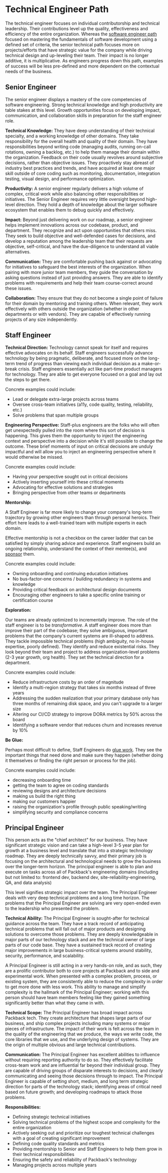 # Technical Engineer Path

The technical engineer focuses on individual contributorship and technical leadership. Their contributions level up the quality, effectiveness and efficiency of the entire organization. Whereas the [software engineer path](software-engineer.md) focused on mastering the fundamentals of software development using a defined set of criteria, the senior technical path focuses more on projects/efforts that have strategic value for the company while driving technical design and up-leveling their team. Their impact is no longer additive, it is multiplicative. As engineers progress down this path, examples of success will be less pre-defined and more dependent on the contextual needs of the business.

## Senior Engineer

The senior engineer displays a mastery of the core competencies of software engineering. Strong technical knowledge and high productivity are table stakes at this level. Growth opportunities focus on developing impact, communication, and collaboration skills in preparation for the staff engineer role.

**Technical Knowledge:** They have deep understanding of their technical specialty, and a working knowledge of other domains. They take responsibility for the overall health and quality of their domain. They have responsibilities beyond writing code (managing audits, running on-call rotations, owning a backlog, etc.) to help them manage their domain within the organization. Feedback on their code usually revolves around subjective decisions, rather than objective issues. They proactively stay abreast of industry best practices and trends, and have acquired at least one major skill outside of core coding such as monitoring, documentation, integration testing, visual design, and performance optimization.

**Productivity:** A senior engineer regularly delivers a high volume of complex, critical work while also balancing other responsibilities or initiatives. The Senior Engineer requires very little oversight beyond high-level direction. They hold a depth of knowledge about the larger software ecosystem that enables them to debug quickly and effectively.

**Impact:** Beyond just delivering work on our roadmap, a senior engineer helps implement innovations across our codebase, product, and department. They recognize and act upon opportunities that others miss. They seek to build objective and well-defended cases for decisions, and develop a reputation among the leadership team that their requests are objective, self-critical, and have the due-diligence to understand all viable alternatives.

**Communication:** They are comfortable pushing back against or advocating for initiatives to safeguard the best interests of the organization. When pairing with more junior team members, they guide the conversation by asking questions instead of just providing answers. They are able to identify problems with requirements and help their team course-correct around these issues.

**Collaboration:** They ensure that they do not become a single point of failure for their domain by mentoring and training others. When relevant, they work effectively with others outside the organization (whether in other departments or with vendors). They are capable of effectively running projects of any size independently.

## Staff Engineer

**Technical Direction:** Technology cannot speak for itself and requires effective advocates on its behalf. Staff engineers successfully advance technology by being pragmatic, deliberate, and focused more on the long-term trend of progress than viewing each individual decision as a make-or-break crisis. Staff engineers essentially act like part-time product managers for technology. They are able to get everyone focused on a goal and lay out the steps to get there.

Concrete examples could include:

- Lead or delegate extra-large projects across teams
- Oversee cross-team initiatives (a11y, code quality, testing, reliability, etc.)
- Solve problems that span multiple groups

**Engineering Perspective:** Staff-plus engineers are the folks who will often get unexpectedly pulled into the room where this sort of decision is happening. This gives them the opportunity to inject the engineering context and perspective into a decision while it's still possible to change the outcome. These brief moments of input on critical decisions are unduly impactful and will allow you to inject an engineering perspective where it would otherwise be missed.

Concrete examples could include:

- Having your perspective sought out in critical decisions
- Actively inserting yourself into these critical moments
- Advocating for effective solutions and strategies
- Bringing perspective from other teams or departments

**Mentorship:**

A Staff Engineer is far more likely to change your company's long-term trajectory by growing other engineers than through personal heroics. Their effort here leads to a well-trained team with multiple experts in each domain.

Effective mentorship is not a checkbox on the career ladder that can be satisfied by simply sharing advice and experience. Staff engineers build an ongoing relationship, understand the context of their mentee(s), and [sponsor](https://larahogan.me/blog/what-sponsorship-looks-like/) them.

Concrete examples could include:

- Owning onboarding and continuing education initiatives
- No bus-factor-one concerns / building redundancy in systems and knowledge
- Providing critical feedback on architectural design documents
- Encouraging other engineers to take a specific online training or certification course

**Exploration:**

Our teams are already optimized to incrementally improve. The role of the staff engineer is to be *transformative*. A staff engineer does more than improve their part of the codebase; they solve ambiguous, important problems that the company's current systems are ill-shaped to address. They tackle impossible technical problems (high ambiguity, no in-house expertise, poorly defined). They identify and reduce existential risks. They look beyond their team and project to address organization-level problems (2-3 year growth, org health). They set the technical direction for a department.

Concrete examples could include:

- Reduce infrastructure costs by an order of magnitude
- Identify a multi-region strategy that takes six months instead of three years
- Addressing the sudden realization that your primary database only has three months of remaining disk space, and you can't upgrade to a larger size
- Altering our CI/CD strategy to improve DORA metrics by 50% across the board
- Identifying a software vendor that reduces churn and increases revenue by 10%

**Be Glue:**

Perhaps most difficult to define, Staff Engineers do [glue work](https://noidea.dog/glue). They see the important things that need done and make sure they happen (whether doing it themselves or finding the right person or process for the job).

Concrete examples could include:

- decreasing onboarding time
- getting the team to agree on coding standards
- reviewing designs and architecture decisions
- making us build the right thing
- making our customers happier
- raising the organization's profile through public speaking/writing
- simplifying security and compliance concerns

## Principal Engineer

This person acts as the "chief architect" for our business. They have significant strategic vision and can take a high-level 3-5 year plan for growth at a business level and translate that into a strategic technology roadmap. They are deeply technically savvy, and their primary job is focusing on the architectural and technological needs to grow the business over the longer-term horizon. The principal engineer is able to plan and execute on tasks across all of Packback's engineering domains (including but not limited to: frontend dev, backend dev, site-reliability-engineering, QA, and data analysis)

This level signifies strategic impact over the team. The Principal Engineer deals with very deep technical problems and a long time horizon. The problems that the Principal Engineer are solving are very open-ended even to the leadership who presented the problem.

**Technical Ability:** The Principal Engineer is sought-after for technical guidance across the team. They have a track record of anticipating technical problems that will fall out of major products and designing solutions to overcome those problems. They are deeply knowledgeable in major parts of our technology stack and are the technical owner of large parts of our code base. They have a sustained track record of creating major improvements in large business-critical systems around stability, security, performance, and scalability.

A Principal Engineer is still acting in a very hands-on role, and as such, they are a prolific contributor both to core projects at Packback and to side and experimental work. When presented with a complex problem, process, or existing system, they are consistently able to reduce the complexity in order to get more done with less work. This ability to manage and simplify complexity is the hallmark of the Principal Engineer; working with this person should have team members feeling like they gained something significantly better than what they came in with.

**Technical Scope:** The Principal Engineer has broad impact across Packback tech. They create architecture that shapes large parts of our business, and ship complex projects including many systems or major pieces of infrastructure. The impact of their work is felt across the team in the quality of the engineering that we produce, the ways we write code, the core libraries that we use, and the underlying design of systems. They are the origin of multiple obvious and large technical contributions.

**Communication:** The Principal Engineer has excellent abilities to influence without requiring reporting authority to do so. They effectively facilitate cross-team work and are influential far beyond their individual group. They are capable of driving groups of disparate interests to decisions, and clearly communicating and seeing those decisions through to impact. The Principal Engineer is capable of setting short, medium, and long term strategic direction for parts of the technology stack; identifying areas of critical need based on future growth; and developing roadmaps to attack those problems.

**Responsibilities:**

- Defining strategic technical initiatives
- Solving technical problems of the highest scope and complexity for the entire organization
- Actively seeking out and prioritize our toughest technical challenges with a goal of creating significant improvement
- Defining code quality standards and metrics
- Providing mentorship to Senior and Staff Engineers to help them grow in their technical responsibilities
- Ensuring the safety and reliability of Packback's technology
- Managing projects across multiple years
